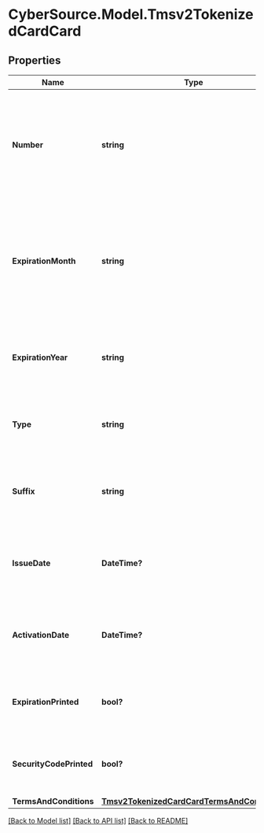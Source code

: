 # CyberSource.Model.Tmsv2TokenizedCardCard
## Properties

Name | Type | Description | Notes
------------ | ------------- | ------------- | -------------
**Number** | **string** | The customer&#39;s payment card number, also known as the Primary Account Number (PAN).  | [optional] 
**ExpirationMonth** | **string** | Two-digit month in which the payment card expires.  Format: &#x60;MM&#x60;.  Possible Values: &#x60;01&#x60; through &#x60;12&#x60;.  | [optional] 
**ExpirationYear** | **string** | Four-digit year in which the credit card expires.  Format: &#x60;YYYY&#x60;.  | [optional] 
**Type** | **string** | The type of card (Card Network). Possible Values: - 001: visa  | [optional] 
**Suffix** | **string** | The customer&#39;s latest payment card number suffix.  | [optional] 
**IssueDate** | **DateTime?** | Card issuance date. XML date format: YYYY-MM-DD. | [optional] 
**ActivationDate** | **DateTime?** | Card activation date. XML date format: YYYY-MM-DD | [optional] 
**ExpirationPrinted** | **bool?** | Indicates if the expiration date is printed on the card. | [optional] 
**SecurityCodePrinted** | **bool?** | Indicates if the Card Verification Number is printed on the card. | [optional] 
**TermsAndConditions** | [**Tmsv2TokenizedCardCardTermsAndConditions**](Tmsv2TokenizedCardCardTermsAndConditions.md) |  | [optional] 

[[Back to Model list]](../README.md#documentation-for-models) [[Back to API list]](../README.md#documentation-for-api-endpoints) [[Back to README]](../README.md)

